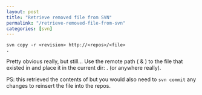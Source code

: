 ```yaml
---
layout: post
title: "Retrieve removed file from SVN"
permalink: "/retrieve-removed-file-from-svn"
categories: [svn]
---
```


<code>svn copy -r &lt;revision&gt; http://&lt;repos&gt;/&lt;file&gt; .</code>

Pretty obvious really, but still… Use the remote path ( &amp; ) to the file that existed in  and place it in the current dir: . (or anywhere really).

PS: this retrieved the contents of  but you would also need to <code>svn commit</code> any changes to reinsert the file into the repos.
